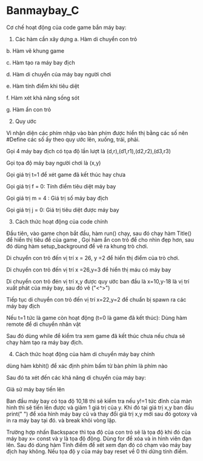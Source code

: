 # Banmaybay_C
Cơ chế hoạt động của code game bắn máy bay:

1. Các hàm cần xây dựng
a. Hàm di chuyển con trỏ

b. Hàm vẽ khung game

c. Hàm tạo ra máy bay địch

d. Hàm di chuyển của máy bay người chơi

e. Hàm tính điểm khi tiêu diệt

f. Hàm xét khả năng sống sót

g. Hàm ẩn con trỏ

2. Quy ước

Vì nhận diện các phím nhập vào bàn phím được hiển thị bằng các số nên #Define các số ấy theo quy ước lên, xuống, trái, phải.

Gọi 4 máy bay địch có tọa độ lần lượt là (d,r),(d1,r1),(d2,r2),(d3,r3)

Gọi tọa độ máy bay người chơi là (x,y)

Gọi giá trị t=1 để xét game đã kết thúc hay chưa

Gọi giá trị f = 0: Tính điểm tiêu diệt máy bay

Gọi giá trị m = 4 : Giá trị số máy bay địch

Gọi giá trị j = 0: Giá trị tiêu diệt được máy bay

3. Cách thức hoạt động của code chính

Đầu tiên, vào game chọn bắt đầu, hàm run() chạy, sau đó chạy hàm Title() để hiển thị tiêu đề của game
, Gọi hàm ẩn con trỏ để cho nhìn đẹp hơn, sau đó dùng hàm setup_background để vẽ ra khung trò chơi.

Di chuyển con trỏ đến vị trí x = 26, y =2 để hiển thị điểm của trò chơi.

Di chuyển con trỏ đến vị trí x =26,y=3 để hiển thị máu có máy bay 

Di chuyển con trỏ đén vị trí x,y được quy ước ban đầu là x=10,y-18 là vị trí xuất phát của máy bay,
sau đó vẽ ("<^>")

Tiếp tục di chuyển con trỏ đến vị trí x=22,y=2 để chuẩn bị spawn ra các máy bay địch

Nếu t=1 tức là game còn hoạt động (t=0 là game đã kết thúc): Dùng hàm remote để di chuyển nhân vật

Sau đó dùng while để kiểm tra xem game đã kết thúc chưa nếu chưa sẽ chạy hàm tạo ra máy bay địch.

4. Cách thức hoạt động của hàm di chuyển máy bay chính

dùng hàm kbhit() để xác định phím bấm từ bàn phím là phím nào

Sau đó ta xét đến các khả năng di chuyển của máy bay:

Giả sử máy bay tiến lên

Ban đầu máy bay có tọa độ 10,18 thì sẽ kiểm tra nếu y!=1 tức đỉnh của màn hình thì sẽ tiến lên được và giảm 1 giá trị của y. Khi đó tại giá trị x,y ban đầu print("   ") để xóa hình máy bay cũ và thay đổi giá trị x,y mới sau đó gotoxy và in ra máy bay tại đó. và break khỏi vòng lặp.

Trường hợp nhấn Backspace thì tọa độ của con trỏ sẽ là tọa độ khi đó của máy bay x= const và y là tọa độ động. Dùng for để xóa và in hình viên đạn lên. Sau đó dùng hàm Tính điểm để xét xem đạn đó có chạm vào máy bay địch hay không. Nếu tọa độ y của máy bay reset về 0 thì dừng tính điểm.
